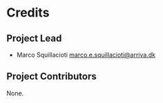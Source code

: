 Credits
=======

Project Lead
----------------

* Marco Squillacioti <marco.e.squillacioti@arriva.dk>

Project Contributors
------------

None.
